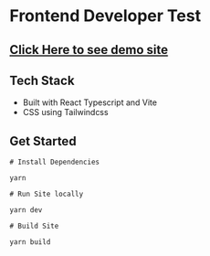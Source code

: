 # Frontend Developer Test

## [Click Here to see demo site](https://office-demo.netlify.app/)

## Tech Stack

- Built with React Typescript and Vite
- CSS using Tailwindcss

## Get Started

```
# Install Dependencies

yarn

# Run Site locally

yarn dev

# Build Site

yarn build
```

